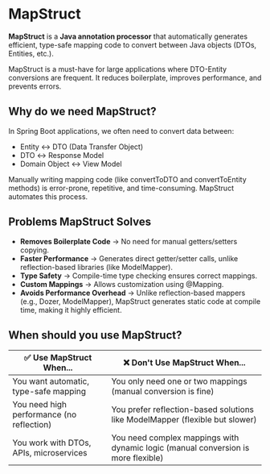 # MapStruct

**MapStruct** is a **Java annotation processor** that automatically generates efficient, type-safe mapping code to convert between Java objects (DTOs, Entities, etc.).

MapStruct is a must-have for large applications where DTO-Entity conversions are frequent. It reduces boilerplate, improves performance, and prevents errors.

## Why do we need MapStruct?

In Spring Boot applications, we often need to convert data between:

- Entity ↔ DTO (Data Transfer Object)
- DTO ↔ Response Model
- Domain Object ↔ View Model

Manually writing mapping code (like convertToDTO and convertToEntity methods) is error-prone, repetitive, and time-consuming. MapStruct automates this process.

## Problems MapStruct Solves

- **Removes Boilerplate Code** → No need for manual getters/setters copying.
- **Faster Performance** → Generates direct getter/setter calls, unlike reflection-based libraries (like ModelMapper).
- **Type Safety** → Compile-time type checking ensures correct mappings.
- **Custom Mappings** → Allows customization using @Mapping.
- **Avoids Performance Overhead** → Unlike reflection-based mappers (e.g., Dozer, ModelMapper), MapStruct generates static code at compile time, making it highly efficient.

## When should you use MapStruct?

| ✅ Use MapStruct When...                  | ❌ Don't Use MapStruct When...                                                    |
| ----------------------------------------- | --------------------------------------------------------------------------------- |
| You want automatic, type-safe mapping     | You only need one or two mappings (manual conversion is fine)                     |
| You need high performance (no reflection) | You prefer reflection-based solutions like ModelMapper (flexible but slower)      |
| You work with DTOs, APIs, microservices   | You need complex mappings with dynamic logic (manual conversion is more flexible) |
